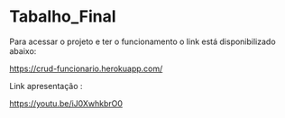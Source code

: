 # Tabalho_Final

Para acessar o projeto e ter o funcionamento o link está disponibilizado abaixo:

https://crud-funcionario.herokuapp.com/

Link apresentação :

https://youtu.be/iJ0XwhkbrO0

